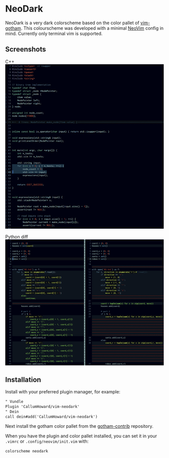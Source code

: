 # NeoDark
NeoDark is a very dark colorscheme based on the color pallet of [vim-gotham](https://github.com/whatyouhide/vim-gotham).
This colourscheme was developed with a minimal [NeoVim](https://neovim.io) config in mind. Currently only terminal vim is supported.

## Screenshots
C++ 
![screenshot1](https://raw.githubusercontent.com/CallumHoward/vim-neodark/master/screenshot1.png) 

Python diff 
![screenshot1](https://raw.githubusercontent.com/CallumHoward/vim-neodark/master/screenshot2.png) 


## Installation
Install with your preferred plugin manager, for example:

``` viml
" Vundle
Plugin 'CallumHoward/vim-neodark'
" Dein
call dein#add('CallumHoward/vim-neodark')
```

Next install the gotham color pallet from the [gotham-contrib](https://github.com/whatyouhide/gotham-contrib) repository.

When you have the plugin and color pallet installed, you can set it in your `.vimrc` or `.config/neovim/init.vim` with:

``` viml
colorscheme neodark
```
